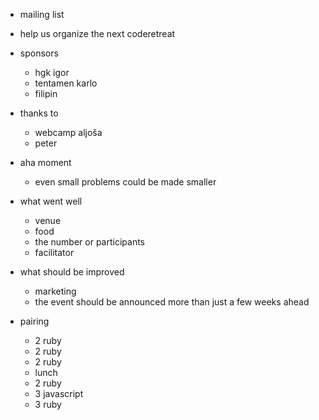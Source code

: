 - mailing list
- help us organize the next coderetreat
- sponsors
  - hgk igor
  - tentamen karlo
  - filipin
- thanks to
  - webcamp aljoša
  - peter

- aha moment
  - even small problems could be made smaller
- what went well
  - venue
  - food
  - the number or participants
  - facilitator
- what should be improved
  - marketing
  - the event should be announced more than just a few weeks ahead
- pairing
  - 2 ruby
  - 2 ruby
  - 2 ruby
  - lunch
  - 2 ruby
  - 3 javascript
  - 3 ruby

